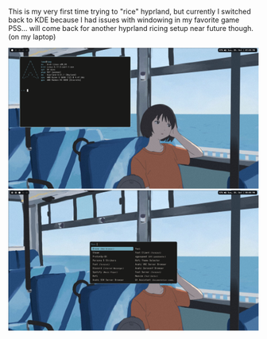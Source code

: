 This is my very first time trying to "rice" hyprland, but currently I switched back to KDE because I had issues with windowing in my favorite game P5S... will come back for another hyprland ricing setup near future though. (on my laptop)

<img src="https://github.com/mabufu172/dotfiles/blob/main/Screenshots/1761483571302061734.png" />
<img src="https://github.com/mabufu172/dotfiles/blob/main/Screenshots/1761483607953015613.png" />
